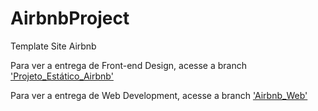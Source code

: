 # AirbnbProject
Template Site Airbnb

Para ver a entrega de Front-end Design, acesse a branch ['Projeto_Estático_Airbnb'](https://github.com/giovannafgaudino/AirbnbProject/tree/Projeto_Est%C3%A1tico_Airbnb)

Para ver a entrega de Web Development, acesse a branch ['Airbnb_Web'](https://github.com/giovannafgaudino/AirbnbProject/tree/Airbnb_Web)
